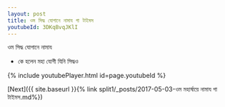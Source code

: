 ```yaml
---
layout: post
title: ওম সিদ্ধ যোগানে নামায গা টাইমস
youtubeId: 3DKqBvqJKlI
---
```

 
 
 ওম সিদ্ধ যোগানে নামায  
 
 -  কে হলেন মহা যোগী যিনি সিদ্ধও 
 
  
 
  
 
 
 
 
 
 


{% include youtubePlayer.html id=page.youtubeId %}
 
[Next]({{ site.baseurl }}{% link  split1/_posts/2017-05-03-ওম মহার্ষায়ে নামায গা টাইমস.md%})
 
